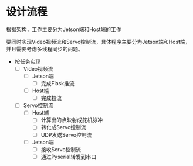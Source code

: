 # 设计流程

根据架构，工作主要分为Jetson端和Host端的工作

要同时实现Video视频流和Servo控制流，具体程序主要分为Jetson端和Host端，并且需要考虑多线程同步的问题。


- 按任务实现
  - [ ] Video视频流
    - [ ] Jetson端
      - [ ] 完成Flask推流
    - [ ] Host端
      - [ ] 完成拉流
  - [ ] Servo控制流
    - [ ] Host端
      - [ ] 计算出的点映射成舵机脉冲
      - [ ] 转化成Servo控制流
      - [ ] UDP发送Servo控制流
    - [ ] Jetson端
      - [ ] 接收Servo控制流
      - [ ] 通过Pyserial转发到串口
